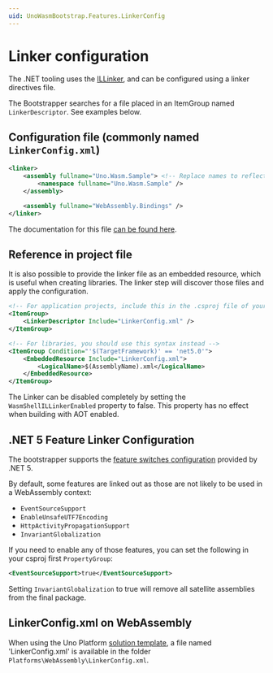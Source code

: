 ```yaml
---
uid: UnoWasmBootstrap.Features.LinkerConfig
---
```


# Linker configuration

The .NET tooling uses the [ILLinker](https://github.com/mono/linker/tree/master/), and can be configured using a linker directives file.

The Bootstrapper searches for a file placed in an ItemGroup named `LinkerDescriptor`. See examples below.

## Configuration file (commonly named `LinkerConfig.xml`)

```xml
<linker>
    <assembly fullname="Uno.Wasm.Sample"> <!-- Replace names to reflect your needs -->
        <namespace fullname="Uno.Wasm.Sample" />
    </assembly>

    <assembly fullname="WebAssembly.Bindings" />
</linker>
```

The documentation for this file [can be found here](https://github.com/dotnet/runtime/blob/9fca0c3dbd3874ed0245b1bdb10547d0ba769d66/docs/tools/illink/data-formats.md).

## Reference in project file

It is also possible to provide the linker file as an embedded resource, which is useful when creating libraries. The linker step will discover those files and apply the configuration.

```xml
<!-- For application projects, include this in the .csproj file of your Wasm project -->
<ItemGroup>
    <LinkerDescriptor Include="LinkerConfig.xml" />
</ItemGroup>

<!-- For libraries, you should use this syntax instead -->
<ItemGroup Condition="'$(TargetFramework)' == 'net5.0'">
    <EmbeddedResource Include="LinkerConfig.xml">
        <LogicalName>$(AssemblyName).xml</LogicalName>
    </EmbeddedResource>
</ItemGroup>
```

The Linker can be disabled completely by setting the `WasmShellILLinkerEnabled` property to false. This property has no effect when building with AOT enabled.

## .NET 5 Feature Linker Configuration

The bootstrapper supports the [feature switches configuration](https://github.com/dotnet/runtime/blob/master/docs/workflow/trimming/feature-switches.md) provided by .NET 5.

By default, some features are linked out as those are not likely to be used in a WebAssembly context:

- `EventSourceSupport`
- `EnableUnsafeUTF7Encoding`
- `HttpActivityPropagationSupport`
- `InvariantGlobalization`

If you need to enable any of those features, you can set the following in your csproj first `PropertyGroup`:

```xml
<EventSourceSupport>true</EventSourceSupport>
```

Setting `InvariantGlobalization` to true will remove all satellite assemblies from the final package.

## LinkerConfig.xml on WebAssembly

When using the Uno Platform [solution template](https://aka.platform.uno/app-wizard), a file named 'LinkerConfig.xml' is available in the folder `Platforms\WebAssembly\LinkerConfig.xml`.
